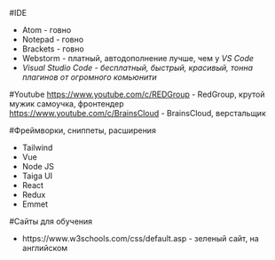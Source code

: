 #IDE
<ul>
  <li>Atom - говно</li>
  <li>Notepad - говно</li>
  <li>Brackets - говно</li>
  <li>Webstorm - платный, автодополнение лучше, чем у <i>VS Code</i></li>
  <li><i>Visual Studio Code - бесплатный, быстрый, красивый, тонна плагинов от огромного комьюнити</i></li>
</ul>

#Youtube 
https://www.youtube.com/c/REDGroup - RedGroup, крутой мужик самоучка, фронтендер<br>
https://www.youtube.com/c/BrainsCloud - BrainsCloud, верстальщик

#Фреймворки, сниппеты, расширения
<ul>
  <li>Tailwind</li>
  <li>Vue</li>
  <li>Node JS</li>
  <li>Taiga UI</li>
  <li>React</li>
  <li>Redux</li>
  <li>Emmet</li>
</ul>

#Сайты для обучения
<ul>
  <li>https://www.w3schools.com/css/default.asp - зеленый сайт, на английском</li>
</ul>


